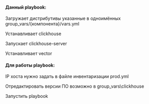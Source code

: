 #### Данный playbook:

Загружает дистрибутивы указанные в одноимённых group_vars/{компонента}/vars.yml

Устанавливает clickhouse

Запускает clickhouse-server

Устанавливает vector

#### Для работы playbook:

IP хоста нужно задать в файле инвентаризации prod.yml

Отредактировать версии ПО возможно в group_vars\clickhouse

Запустить playbook
